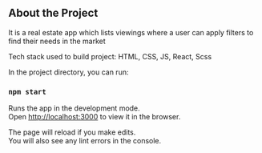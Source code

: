

## About the Project

It is a real estate app which lists viewings where a user can apply filters to find their needs in the market

Tech stack used to build project: HTML, CSS, JS, React, Scss

In the project directory, you can run:

### `npm start`

Runs the app in the development mode.<br />
Open [http://localhost:3000](http://localhost:3000) to view it in the browser.

The page will reload if you make edits.<br />
You will also see any lint errors in the console.
